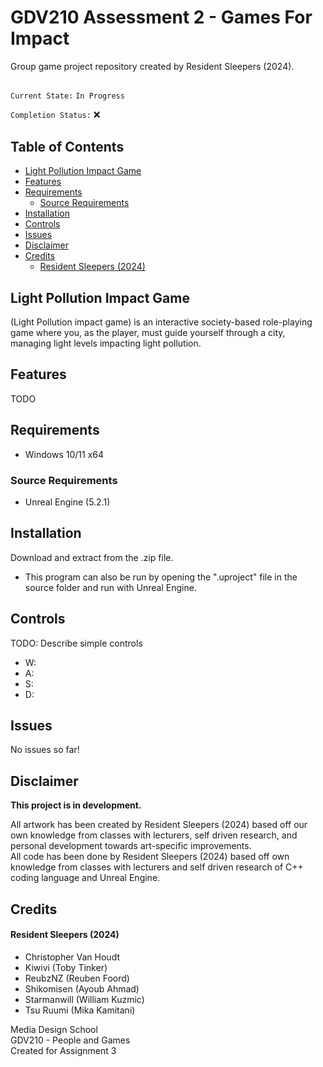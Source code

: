 # GDV210 Assessment 2 - Games For Impact  
Group game project repository created by Resident Sleepers (2024).  
  
##  
`Current State:` `In Progress`  

`Completion Status:` :x:  

## Table of Contents  
- [Light Pollution Impact Game](#light-pollution-impact-game)
- [Features](#features)
- [Requirements](#requirements)
  - [Source Requirements](#source-requirements)
- [Installation](#installation)
- [Controls](#controls)
- [Issues](#issues)
- [Disclaimer](#disclaimer)
- [Credits](#credits)
    - [Resident Sleepers (2024)](#resident-sleepers-2024)

## Light Pollution Impact Game 
(Light Pollution impact game) is an interactive society-based role-playing game where you, as the player, must guide yourself through a city, managing light levels impacting light pollution.  

## Features  
TODO  
  
  
## Requirements  
- Windows 10/11 x64
  
### Source Requirements  
- Unreal Engine (5.2.1)  
  
  
## Installation  
Download and extract from the .zip file.  
- This program can also be run by opening the ".uproject" file in the source folder and run with Unreal Engine.  
  
  
## Controls  
TODO: Describe simple controls  
- W:  
- A:  
- S:  
- D:  
  
  
## Issues  
No issues so far!  
  
  
## Disclaimer   
**This project is in development.**  
  
All artwork has been created by Resident Sleepers (2024) based off our own knowledge from classes with lecturers, self driven research, and personal development towards art-specific improvements.  
All code has been done by Resident Sleepers (2024) based off own knowledge from classes with lecturers and self driven research of C++ coding language and Unreal Engine.  
  
  
## Credits  
#### Resident Sleepers (2024)  
- Christopher Van Houdt  
- Kiwivi (Toby Tinker)  
- ReubzNZ (Reuben Foord)  
- Shikomisen (Ayoub Ahmad)  
- Starmanwill (William Kuzmic)  
- Tsu Ruumi (Mika Kamitani)  
  
Media Design School  
GDV210 - People and Games  
Created for Assignment 3  


